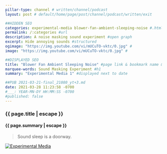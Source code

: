 ```yaml
---
pillar-type: channel # written/channel/podcast
layout: post # default/home/page/post/channel/podcast/written/exit

##HIDDEN SEO
categories: experimental-media blower-fan-ambient-sleeping-noise #.html custom-seo-in-url
permalink: /:categories #url
description: A noise masking sound experiment #open graph
excerpt: Hide annoying sounds #structured
ogimage: "https://img.youtube.com/vi/mUCuTO-vktc/0.jpg" #
image: "https://img.youtube.com/vi/mUCuTO-vktc/0.jpg" #

##DISPLAYED SEO
title: "Blower Fan Ambient Sleeping Noise" #page link & bookmark name & rank
marquee-words: Sound Masking Experiment #h1
summary: "Experimental Media 1" #displayed next to date

##PUB 2021-03-21-final_21080_yt+3.md
date: 2021-03-28 11:23:58 -0700
#___: YEAR-MN-DY HH:MM:SS -0700
#published: false
---
```

<h3 class="post-title">{{ page.title | escape }}</h3>
<h4 class="post-title">{{ page.summary | escape }}</h4>

>Sound sleep is a doorway.

[![Experimental Media](https://img.youtube.com/vi/mUCuTO-vktc/0.jpg)](https://www.youtube.com/watch?v=mUCuTO-vktc "Blower Fan Ambient Sleeping Noise")